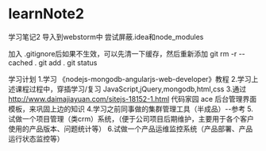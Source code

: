 # learnNote2
学习笔记2
导入到webstorm中
尝试屏蔽.idea和node_modules

加入 .gitignore后如果不生效，可以先清一下缓存，然后重新添加
git rm -r --cached .
git add .
git status

学习计划
1.学习 《nodejs-mongodb-angularjs-web-developer》教程
2.学习上述课程过程中，穿插学习/复习 JavaScript,jQuery,mongodb,html,css
3.通过 http://www.daimajiayuan.com/sitejs-18152-1.html   代码家园 ace 后台管理界面模板，来巩固上边的知识
4.学习之前同事做的集群管理工具（半成品）--参考
5.试做一个项目管理（类crm）系统，（便于公司项目后期维护，主要用于各个客户使用的产品版本、问题统计等）
6.试做一个产品运维监控系统（产品部署、产品运行状态监控等）